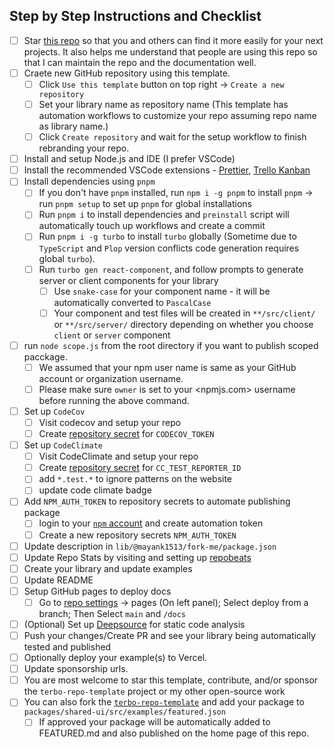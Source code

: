 ## Step by Step Instructions and Checklist

- [ ] Star [this repo](https://github.com/react18-tools/turborepo-template/) so that you and others can find it more easily for your next projects. It also helps me understand that people are using this repo so that I can maintain the repo and the documentation well.
- [ ] Craete new GitHub repository using this template.
  - [ ] Click `Use this template` button on top right -> `Create a new repository`
  - [ ] Set your library name as repository name (This template has automation workflows to customize your repo assuming repo name as library name.)
  - [ ] Click `Create repository` and wait for the setup workflow to finish rebranding your repo.
- [ ] Install and setup Node.js and IDE (I prefer VSCode)
- [ ] Install the recommended VSCode extensions - [Prettier](https://marketplace.visualstudio.com/items?itemName=esbenp.prettier-vscode), [Trello Kanban](https://marketplace.visualstudio.com/items?itemName=mayank1513.trello-kanban-task-board)
- [ ] Install dependencies using `pnpm`
  - [ ] If you don't have `pnpm` installed, run `npm i -g pnpm` to install `pnpm` -> run `pnpm setup` to set up `pnpm` for global installations
  - [ ] Run `pnpm i` to install dependencies and `preinstall` script will automatically touch up workflows and create a commit
  - [ ] Run `pnpm i -g turbo` to install `turbo` globally (Sometime due to `TypeScript` and `Plop` version conflicts code generation requires global `turbo`).
  - [ ] Run `turbo gen react-component`, and follow prompts to generate server or client components for your library
    - [ ] Use `snake-case` for your component name - it will be automatically converted to `PascalCase`
    - [ ] Your component and test files will be created in `**/src/client/` or `**/src/server/` directory depending on whether you choose `client` or `server` component
- [ ] run `node scope.js` from the root directory if you want to publish scoped pacckage.
  - [ ] We assumed that your npm user name is same as your GitHub account or organization username.
  - [ ] Please make sure `owner` is set to your <npmjs.com> username before running the above command.
- [ ] Set up `CodeCov`
  - [ ] Visit codecov and setup your repo
  - [ ] Create [repository secret](https://github.com/react18-tools/turborepo-template/settings/secrets/actions) for `CODECOV_TOKEN`
- [ ] Set up `CodeClimate`
  - [ ] Visit CodeClimate and setup your repo
  - [ ] Create [repository secret](https://github.com/react18-tools/turborepo-template/settings/secrets/actions) for `CC_TEST_REPORTER_ID`
  - [ ] add `*.test.*` to ignore patterns on the website
  - [ ] update code climate badge
- [ ] Add `NPM_AUTH_TOKEN` to repository secrets to automate publishing package
  - [ ] login to your [`npm` account](https://www.npmjs.com/login) and create automation token
  - [ ] Create a new repository secrets `NPM_AUTH_TOKEN`
- [ ] Update description in `lib/@mayank1513/fork-me/package.json`
- [ ] Update Repo Stats by visiting and setting up [repobeats](https://repobeats.axiom.co/)
- [ ] Create your library and update examples
- [ ] Update README
- [ ] Setup GitHub pages to deploy docs
  - [ ] Go to [repo settings](https://github.com/react18-tools/turborepo-template/settings/pages) -> pages (On left panel); Select deploy from a branch; Then Select `main` and `/docs`
- [ ] (Optional) Set up [Deepsource](https://app.deepsource.com/login) for static code analysis
- [ ] Push your changes/Create PR and see your library being automatically tested and published
- [ ] Optionally deploy your example(s) to Vercel.
- [ ] Update sponsorship urls.
- [ ] You are most welcome to star this template, contribute, and/or sponsor the `terbo-repo-template` project or my other open-source work
- [ ] You can also fork the [`terbo-repo-template`](https://github.com/react18-tools/turbo-repo-template/fork) and add your package to `packages/shared-ui/src/examples/featured.json`
  - [ ] If approved your package will be automatically added to FEATURED.md and also published on the home page of this repo.

